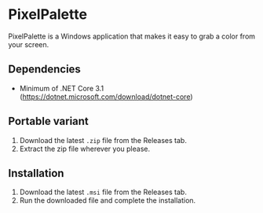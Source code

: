 # PixelPalette

PixelPalette is a Windows application that makes it easy to grab a color from your screen.

## Dependencies

- Minimum of .NET Core 3.1 (https://dotnet.microsoft.com/download/dotnet-core)

## Portable variant

1. Download the latest `.zip` file from the Releases tab.
2. Extract the zip file wherever you please.

## Installation

1. Download the latest `.msi` file from the Releases tab.
2. Run the downloaded file and complete the installation.